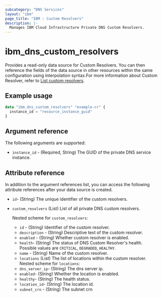 ```yaml
---
subcategory: "DNS Services"
layout: "ibm"
page_title: "IBM : Custom Resolvers"
description: |-
  Manages IBM Cloud Infrastructure Private DNS Custom Resolvers.
---
```


# ibm_dns_custom_resolvers

Provides a read-only data source for Custom Resolvers. You can then reference the fields of the data source in other resources within the same configuration using interpolation syntax.For more information about Custom Resolver, refer to [List custom resolvers](https://cloud.ibm.com/apidocs/dns-svcs#list-custom-resolvers).


## Example usage

```terraform
data "ibm_dns_custom_resolvers" "example-cr" {
  instance_id = "resource_instance_guid"
}
```

## Argument reference
The following arguments are supported: 

- `instance_id` - (Required, String) The GUID of the private DNS service instance.

## Attribute reference
In addition to the argument references list, you can access the following attribute references after your data source is created. 

- `id`- (String) The unique identifier of the custom resolvers.
- `custom_resolvers` (List) List of all private DNS custom resolvers.
 
   Nested scheme for `custom_resolvers`:
   - `id` - (String) Identifier of the  custom resolver.
   - `description` - (String) Descriptive text of the custom resolver.
   - `enabled` - (String) Whether custom resolver is enabled.
   - `health`- (String) The status of DNS Custom Resolver's health. Possible values are `CRITICAL`, `DEGRADED`, `HEALTHY`.
   - `name` - (String) Name of the  custom resolver.
   - `locations` (List) The list of locations within the custom resolver. 
    Nested scheme for `locations`:
    - `dns_server_ip`- (String) The dns server ip.
    - `enabled`- (String) Whether the location is enabled.
    - `healthy`- (String) The health status.
    - `location_id`- (String) The location id.
    - `subnet_crn` - (String) The subnet crn
 	 
